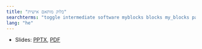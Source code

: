 ```yaml
---
title: "בלוק מותאם אישית"
searchterms: "toggle intermediate software myblocks blocks my_blocks parameters parametres inputs outputs my_block_builder בלוק_מותאם_אישית"
lang: "he"
---
```

 <ul>
 <li class="ng-binding">Slides:
 <a href="ProgrammingLessons/intermediate/MyBlocks.pptx">PPTX</a>,
 <a href="ProgrammingLessons/intermediate/MyBlocks.pdf">PDF</a>
 </li>

 </ul>
